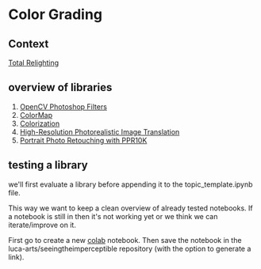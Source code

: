# Color Grading

## Context

[Total Relighting](https://augmentedperception.github.io/total_relighting/)

## overview of libraries

1. [OpenCV Photoshop Filters](https://github.com/spmallick/learnopencv/tree/master/Photoshop-Filters-in-OpenCV)
2. [ColorMap](https://github.com/spmallick/learnopencv/tree/master/Colormap)
3. [Colorization](https://github.com/spmallick/learnopencv/tree/master/Colorization)
4. [High-Resolution Photorealistic Image Translation](https://github.com/csjliang/LPTN)
5. [Portrait Photo Retouching with PPR10K](https://github.com/csjliang/PPR10K)

## testing a library

we'll first evaluate a library before appending it to the topic_template.ipynb file.

This way we want to keep a clean overview of already tested notebooks. If a notebook is still in <tests> then it's not working yet or we think we can iterate/improve on it.

First go to create a new [colab](https://colab.research.google.com) notebook. Then save the notebook in the luca-arts/seeingtheimperceptible repository (with the option to generate a link).
